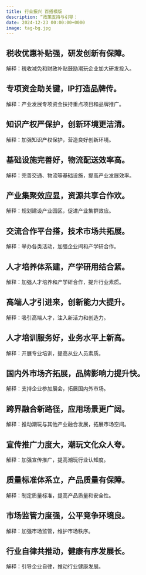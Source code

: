 ```yaml
---
title: 行业振兴 百搭模版
description: “政策支持与引导：
date: 2024-12-23 00:00:00+0000
image: tag-bg.jpg
---
```

## 税收优惠补贴强，研发创新有保障。
解释：税收减免和财政补贴鼓励潮玩企业加大研发投入。

## 专项资金助关键，IP打造品牌传。
解释：产业发展专项资金扶持重点项目和品牌推广。

## 知识产权严保护，创新环境更洁清。
解释：加强知识产权保护，营造良好创新环境。

## 基础设施完善好，物流配送效率高。
解释：完善交通、物流等基础设施，提高产业发展效率。

## 产业集聚效应显，资源共享合作欢。
解释：规划建设产业园区，促进产业集群效应。

## 交流合作平台搭，技术市场共拓展。
解释：举办各类活动，加强企业间和产学研合作。

## 人才培养体系建，产学研用结合紧。
解释：加强人才培养和产学研合作，提升行业素质。

## 高端人才引进来，创新能力大提升。
解释：吸引高端人才，注入新活力和创造力。

## 人才培训服务好，业务水平上新高。
解释：开展专业培训，提高从业人员素质。

## 国内外市场齐拓展，品牌影响力提升快。
解释：支持企业参加展会，拓展国内外市场。

## 跨界融合新路径，应用场景更广阔。
解释：推动潮玩与其他产业融合发展，拓展市场空间。

## 宣传推广力度大，潮玩文化众人夸。
解释：加强宣传推广，提高潮玩行业认知度。

## 质量标准体系立，产品质量有保障。
解释：制定质量标准，提高产品质量和安全性。

## 市场监管力度强，公平竞争环境良。
解释：加强市场监管，维护市场秩序。

## 行业自律共推动，健康有序发展长。
解释：引导企业自律，推动行业健康发展。
